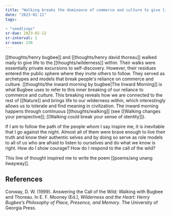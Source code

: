 ```yaml
---
title: "Walking breaks the dominance of commerce and culture to give life to wilderness"
date: "2023-02-11"
tags:

- "seedlings"
sr-due: 2023-02-12
sr-interval: 1
sr-ease: 236
---
```


[[thoughts/henry bugbee]] and [[thoughts/henry david thoreau]] walked maily to give life to the [[thoughts/wilderness]] within. Their walks were essentially private excursions to self-discovery. However, their residues entered the public sphere where they invite others to follow. They served as archetypes and models that break people's reliance on commerce and culture. [[thoughts/the inward morning by bugbee|The Inward Morning]] is what Bugbee uses to refer to this inner breaking of our reliance to commerce and culture. This breaking reveals how we are connected to the rest of [[Nature]] and brings life to our wilderness within, which interestingly allows us to tolerate and find meaning in civilization. The inward morning happens through continuous [[thoughts/walking]] (see [[Walking changes your perspective]]; [[Walking could break your sense of identity]]).

If I am to follow the path of the people whom I say inspire me, it is inevitable that I go against the night. Almost all of them were brave enough to live their truth and know their authentic selves and by doing so serve as role models to all of us who are afraid to listen to ourselves and do what we know is right. How do I show courage? How do I respond to the call of the wild?

This line of thought inspired me to write the poem [[poems/ang unang liwayway]].

## References

Conway, D. W. (1999). Answering the Call of the Wild: Walking with Bugbee and Thoreau. In E. F. Mooney (Ed.), _Wilderness and the Heart: Henry Bugbee’s Philosophy of Place, Presence, and Memory_. The University of Georgia Press.